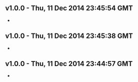 v1.0.0 - Thu, 11 Dec 2014 23:45:54 GMT
--------------------------------------

- 


v1.0.0 - Thu, 11 Dec 2014 23:45:38 GMT
--------------------------------------

- 


v1.0.0 - Thu, 11 Dec 2014 23:44:57 GMT
--------------------------------------

- 


